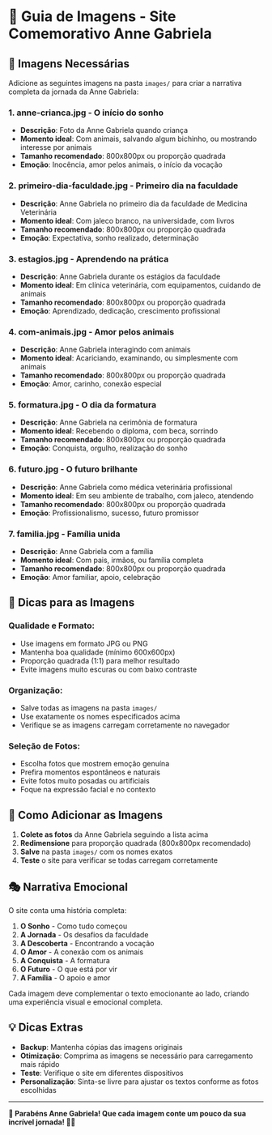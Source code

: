 # 📸 Guia de Imagens - Site Comemorativo Anne Gabriela

## 🎯 Imagens Necessárias

Adicione as seguintes imagens na pasta `images/` para criar a narrativa completa da jornada da Anne Gabriela:

### 1. **anne-crianca.jpg** - O início do sonho
- **Descrição**: Foto da Anne Gabriela quando criança
- **Momento ideal**: Com animais, salvando algum bichinho, ou mostrando interesse por animais
- **Tamanho recomendado**: 800x800px ou proporção quadrada
- **Emoção**: Inocência, amor pelos animais, o início da vocação

### 2. **primeiro-dia-faculdade.jpg** - Primeiro dia na faculdade
- **Descrição**: Anne Gabriela no primeiro dia da faculdade de Medicina Veterinária
- **Momento ideal**: Com jaleco branco, na universidade, com livros
- **Tamanho recomendado**: 800x800px ou proporção quadrada
- **Emoção**: Expectativa, sonho realizado, determinação

### 3. **estagios.jpg** - Aprendendo na prática
- **Descrição**: Anne Gabriela durante os estágios da faculdade
- **Momento ideal**: Em clínica veterinária, com equipamentos, cuidando de animais
- **Tamanho recomendado**: 800x800px ou proporção quadrada
- **Emoção**: Aprendizado, dedicação, crescimento profissional

### 4. **com-animais.jpg** - Amor pelos animais
- **Descrição**: Anne Gabriela interagindo com animais
- **Momento ideal**: Acariciando, examinando, ou simplesmente com animais
- **Tamanho recomendado**: 800x800px ou proporção quadrada
- **Emoção**: Amor, carinho, conexão especial

### 5. **formatura.jpg** - O dia da formatura
- **Descrição**: Anne Gabriela na cerimônia de formatura
- **Momento ideal**: Recebendo o diploma, com beca, sorrindo
- **Tamanho recomendado**: 800x800px ou proporção quadrada
- **Emoção**: Conquista, orgulho, realização do sonho

### 6. **futuro.jpg** - O futuro brilhante
- **Descrição**: Anne Gabriela como médica veterinária profissional
- **Momento ideal**: Em seu ambiente de trabalho, com jaleco, atendendo
- **Tamanho recomendado**: 800x800px ou proporção quadrada
- **Emoção**: Profissionalismo, sucesso, futuro promissor

### 7. **familia.jpg** - Família unida
- **Descrição**: Anne Gabriela com a família
- **Momento ideal**: Com pais, irmãos, ou família completa
- **Tamanho recomendado**: 800x800px ou proporção quadrada
- **Emoção**: Amor familiar, apoio, celebração

## 🎨 Dicas para as Imagens

### **Qualidade e Formato:**
- Use imagens em formato JPG ou PNG
- Mantenha boa qualidade (mínimo 600x600px)
- Proporção quadrada (1:1) para melhor resultado
- Evite imagens muito escuras ou com baixo contraste

### **Organização:**
- Salve todas as imagens na pasta `images/`
- Use exatamente os nomes especificados acima
- Verifique se as imagens carregam corretamente no navegador

### **Seleção de Fotos:**
- Escolha fotos que mostrem emoção genuína
- Prefira momentos espontâneos e naturais
- Evite fotos muito posadas ou artificiais
- Foque na expressão facial e no contexto

## 📱 Como Adicionar as Imagens

1. **Colete as fotos** da Anne Gabriela seguindo a lista acima
2. **Redimensione** para proporção quadrada (800x800px recomendado)
3. **Salve** na pasta `images/` com os nomes exatos
4. **Teste** o site para verificar se todas carregam corretamente

## 🎭 Narrativa Emocional

O site conta uma história completa:

1. **O Sonho** - Como tudo começou
2. **A Jornada** - Os desafios da faculdade
3. **A Descoberta** - Encontrando a vocação
4. **O Amor** - A conexão com os animais
5. **A Conquista** - A formatura
6. **O Futuro** - O que está por vir
7. **A Família** - O apoio e amor

Cada imagem deve complementar o texto emocionante ao lado, criando uma experiência visual e emocional completa.

## 💡 Dicas Extras

- **Backup**: Mantenha cópias das imagens originais
- **Otimização**: Comprima as imagens se necessário para carregamento mais rápido
- **Teste**: Verifique o site em diferentes dispositivos
- **Personalização**: Sinta-se livre para ajustar os textos conforme as fotos escolhidas

---

**🎊 Parabéns Anne Gabriela! Que cada imagem conte um pouco da sua incrível jornada! 🐾💙** 